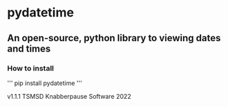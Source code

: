 # pydatetime
## An open-source, python library to viewing dates and times

### How to install
'''
pip install pydatetime
'''

v1.1.1
TSMSD Knabberpause Software 2022


